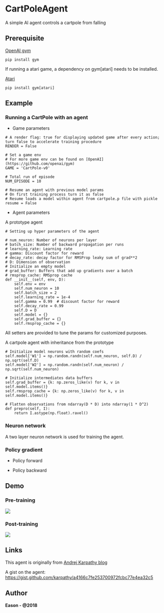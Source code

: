 # CartPoleAgent
A simple AI agent controls a cartpole from falling

## Prerequisite

[OpenAI gym](https://github.com/openai/gym)

```pip install gym```

If running a atari game, a dependency on gym[atari] needs to be installed.

[Atari](https://github.com/openai/gym#atari)

```pip install gym[atari]```

## Example

### Running a CartPole with an agent

- Game parameters

```
# A render flag: true for displaying updated game after every action; turn false to accelerate training procedure
RENDER = False

# Set a game env
# For more game env can be found on [OpenAI](https://github.com/openai/gym)
GAME = 'CartPole-v0'

# Total run of episode
NUM_EPISODE = 10

# Resume an agent with previous model params
# On first training process turn it as false
# Resume loads a model within agent from cartpole.p file with pickle
resume = False
```

- Agent parameters

A prototype agent

```
# Setting up hyper parameters of the agent

# num_neuron: Number of neurons per layer
# batch_size: Number of backward propagation per runs
# learning_rate: Learning rate
# gamma: Discount factor for reward
# decay_rate: decay factor for RMSProp leaky sum of grad**2
# D: Dimension of observation
# Initialize an empty model
# grad_buffer: Buffers that add up gradients over a batch
# rmsprop_cache: RMSprop cache
def __init__(self, env, D):
    self.env = env
    self.num_neuron = 10
    self.batch_size = 2
    self.learning_rate = 1e-4
    self.gamma = 0.99  # discount factor for reward
    self.decay_rate = 0.99
    self.D = D
    self.model = {}
    self.grad_buffer = {}
    self.rmsprop_cache = {}
```

All setters are provided to tune the params for customized purposes.

A cartpole agent with inheritance from the prototype

```
# Initialize model neurons with random coefs
self.model['W1'] = np.random.randn(self.num_neuron, self.D) / np.sqrt(self.D)
self.model['W2'] = np.random.randn(self.num_neuron) / np.sqrt(self.num_neuron)
```

```
# Initialize intermediates data buffers
self.grad_buffer = {k: np.zeros_like(v) for k, v in self.model.items()}
self.rmsprop_cache = {k: np.zeros_like(v) for k, v in self.model.items()}
```

```
# Flatten observations from ndarray(D * D) into ndarray(1 * D^2)
def prepro(self, I):
    return I.astype(np.float).ravel()
```

### Neuron network

A two layer neuron network is used for training the agent.

### Policy gradient

- Policy forward

- Policy backward

## Demo

### Pre-training

![](https://github.com/EasonJackson/CartPoleAgent/blob/master/assets/cartpole%2010.gif)

### Post-training

![](https://github.com/EasonJackson/CartPoleAgent/blob/master/assets/cartpole%201000.gif)

## Links

This agent is originally from [Andrej Karpathy blog](http://karpathy.github.io/2016/05/31/rl/)

A gist on the agent: https://gist.github.com/karpathy/a4166c7fe253700972fcbc77e4ea32c5

## Author
**Eason - @2018**